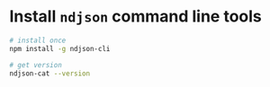 
# Install `ndjson` command line tools

``` bash
# install once
npm install -g ndjson-cli

# get version
ndjson-cat --version
```
